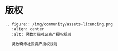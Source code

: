 # 版权

```{eval-rst}
.. figure:: /img/community/assets-licencing.png
   :align: center
   :alt: 灵数奇缘社区资产授权规则

   灵数奇缘社区资产授权规则
```

